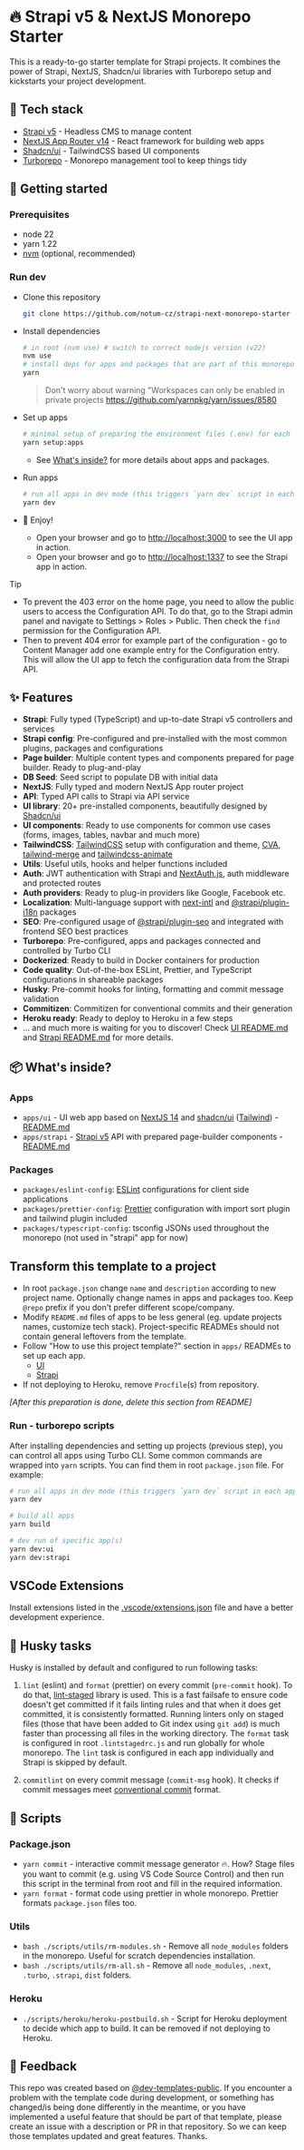 # 🔥 Strapi v5 & NextJS Monorepo Starter

This is a ready-to-go starter template for Strapi projects. It combines the power of Strapi, NextJS, Shadcn/ui libraries with Turborepo setup and kickstarts your project development.

## 🥞 Tech stack

- [Strapi v5](https://strapi.io/) - Headless CMS to manage content
- [NextJS App Router v14](https://nextjs.org/docs/14) - React framework for building web apps
- [Shadcn/ui](https://ui.shadcn.com/) - TailwindCSS based UI components
- [Turborepo](https://turbo.build/) - Monorepo management tool to keep things tidy

## 🚀 Getting started

### Prerequisites

- node 22
- yarn 1.22
- [nvm](https://github.com/nvm-sh/nvm) (optional, recommended)

### Run dev

- Clone this repository

  ```sh
  git clone https://github.com/notum-cz/strapi-next-monorepo-starter
  ```

- Install dependencies

  ```sh
  # in root (nvm use) # switch to correct nodejs version (v22)
  nvm use
  # install deps for apps and packages that are part of this monorepo
  yarn
  ```

  > Don't worry about warning "Workspaces can only be enabled in private projects <https://github.com/yarnpkg/yarn/issues/8580>

- Set up apps

  ```sh
  # minimal setup of preparing the environment files (.env) for each app
  yarn setup:apps
  ```

  - See [What's inside?](#-whats-inside) for more details about apps and packages.

- Run apps

  ```sh
  # run all apps in dev mode (this triggers `yarn dev` script in each app from `/apps` directory)
  yarn dev
  ```

- 🎉 Enjoy!

  - Open your browser and go to [http://localhost:3000](http://localhost:3000) to see the UI app in action.
  - Open your browser and go to [http://localhost:1337](http://localhost:1337) to see the Strapi app in action.

> [!TIP]
>
> - To prevent the 403 error on the home page, you need to allow the public users to access the Configuration API. To do that, go to the Strapi admin panel and navigate to Settings > Roles > Public. Then check the `find` permission for the Configuration API.
> - Then to prevent 404 error for example part of the configuration - go to Content Manager add one example entry for the Configuration entry. This will allow the UI app to fetch the configuration data from the Strapi API.

## ✨ Features

- **Strapi**: Fully typed (TypeScript) and up-to-date Strapi v5 controllers and services
- **Strapi config**: Pre-configured and pre-installed with the most common plugins, packages and configurations
- **Page builder**: Multiple content types and components prepared for page builder. Ready to plug-and-play
- **DB Seed**: Seed script to populate DB with initial data
- **NextJS**: Fully typed and modern NextJS App router project
- **API**: Typed API calls to Strapi via API service
- **UI library**: 20+ pre-installed components, beautifully designed by [Shadcn/ui](https://ui.shadcn.com/)
- **UI components**: Ready to use components for common use cases (forms, images, tables, navbar and much more)
- **TailwindCSS**: [TailwindCSS](https://tailwindcss.com/) setup with configuration and theme, [CVA](https://cva.style/docs), [tailwind-merge](https://www.npmjs.com/package/tailwind-merge) and [tailwindcss-animate](https://www.npmjs.com/package/tailwindcss-animate)
- **Utils**: Useful utils, hooks and helper functions included
- **Auth**: JWT authentication with Strapi and [NextAuth.js](https://next-auth.js.org/), auth middleware and protected routes
- **Auth providers**: Ready to plug-in providers like Google, Facebook etc.
- **Localization**: Multi-language support with [next-intl](https://next-intl-docs.vercel.app/) and [@strapi/plugin-i18n](https://www.npmjs.com/package/@strapi/plugin-i18n) packages
- **SEO**: Pre-configured usage of [@strapi/plugin-seo](https://www.npmjs.com/package/@strapi/plugin-seo) and integrated with frontend SEO best practices
- **Turborepo**: Pre-configured, apps and packages connected and controlled by Turbo CLI
- **Dockerized**: Ready to build in Docker containers for production
- **Code quality**: Out-of-the-box ESLint, Prettier, and TypeScript configurations in shareable packages
- **Husky**: Pre-commit hooks for linting, formatting and commit message validation
- **Commitizen**: Commitizen for conventional commits and their generation
- **Heroku ready**: Ready to deploy to Heroku in a few steps
- ... and much more is waiting for you to discover! Check [UI README.md](apps/ui/README.md) and [Strapi README.md](apps/strapi/README.md) for more details.

## 📦 What's inside?

### Apps

- `apps/ui` - UI web app based on [NextJS 14](https://nextjs.org/docs/14/) and [shadcn/ui](https://ui.shadcn.com/) ([Tailwind](https://tailwindcss.com/)) - [README.md](./apps/ui/README.md)
- `apps/strapi` - [Strapi v5](https://strapi.io/) API with prepared page-builder components - [README.md](./apps/strapi/README.md)

### Packages

- `packages/eslint-config`: [ESLint](https://eslint.org/) configurations for client side applications
- `packages/prettier-config`: [Prettier](https://prettier.io/) configuration with import sort plugin and tailwind plugin included
- `packages/typescript-config`: tsconfig JSONs used throughout the monorepo (not used in "strapi" app for now)

## Transform this template to a project

- In root `package.json` change `name` and `description` according to new project name. Optionally change names in apps and packages too. Keep `@repo` prefix if you don't prefer different scope/company.
- Modify `README.md` files of apps to be less general (eg. update projects names, customize tech stack). Project-specific READMEs should not contain general leftovers from the template.
- Follow "How to use this project template?" section in `apps/` READMEs to set up each app.
  - [UI](./apps/ui/README.md)
  - [Strapi](./apps/strapi/README.md)
- If not deploying to Heroku, remove `Procfile`(s) from repository.

_[After this preparation is done, delete this section from README]_

### Run - turborepo scripts

After installing dependencies and setting up projects (previous step), you can control all apps using Turbo CLI. Some common commands are wrapped into `yarn` scripts. You can find them in root `package.json` file. For example:

```bash
# run all apps in dev mode (this triggers `yarn dev` script in each app from `/apps` directory)
yarn dev

# build all apps
yarn build

# dev run of specific app(s)
yarn dev:ui
yarn dev:strapi
```

## VSCode Extensions

Install extensions listed in the [.vscode/extensions.json](.vscode/extensions.json) file and have a better development experience.

## 🔱 Husky tasks

Husky is installed by default and configured to run following tasks:

1. `lint` (eslint) and `format` (prettier) on every commit (`pre-commit` hook). To do that, [lint-staged](https://www.npmjs.com/package/lint-staged) library is used. This is a fast failsafe to ensure code doesn't get committed if it fails linting rules and that when it does get committed, it is consistently formatted. Running linters only on staged files (those that have been added to Git index using `git add`) is much faster than processing all files in the working directory. The `format` task is configured in root `.lintstagedrc.js` and run globally for whole monorepo. The `lint` task is configured in each app individually and Strapi is skipped by default.

2. `commitlint` on every commit message (`commit-msg` hook). It checks if commit messages meet [conventional commit](https://www.conventionalcommits.org/en/v1.0.0/) format.

## 📿 Scripts

### Package.json

- `yarn commit` - interactive commit message generator 🔥. How? Stage files you want to commit (e.g. using VS Code Source Control) and then run this script in the terminal from root and fill in the required information.
- `yarn format` - format code using prettier in whole monorepo. Prettier formats `package.json` files too.

### Utils

- `bash ./scripts/utils/rm-modules.sh` - Remove all `node_modules` folders in the monorepo. Useful for scratch dependencies installation.
- `bash ./scripts/utils/rm-all.sh` - Remove all `node_modules`, `.next`, `.turbo`, `.strapi`, `dist` folders.

### Heroku

- `./scripts/heroku/heroku-postbuild.sh` - Script for Heroku deployment to decide which app to build. It can be removed if not deploying to Heroku.

## 💙 Feedback

This repo was created based on [@dev-templates-public](https://github.com/notum-cz/dev-templates-public). If you encounter a problem with the template code during development, or something has changed/is being done differently in the meantime, or you have implemented a useful feature that should be part of that template, please create an issue with a description or PR in that repository. So we can keep those templates updated and great features. Thanks.
